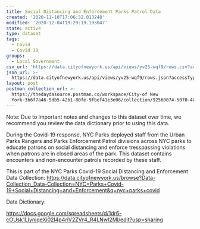 ```yaml
---
title: Social Distancing and Enforcement Parks Patrol Data
created: '2020-11-10T17:06:32.013248'
modified: '2020-12-04T19:29:19.193047'
state: active
type: dataset
tags:
  - Covid
  - Covid 19
groups:
  - Local Government
csv_url: 'https://data.cityofnewyork.us/api/views/yv25-wqf9/rows.csv?accessType=DOWNLOAD'
json_url: >-
  https://data.cityofnewyork.us/api/views/yv25-wqf9/rows.json?accessType=DOWNLOAD
layout: post
postman_collection_url: >-
  https://thedaydasource.postman.co/workspace/City-of New
  York~3b6f7a46-5db5-42b1-80fe-9fbef41e3e06/collection/92560074-5070-40d2-a74e-06a816872d72
---
```

Note: Due to important notes and changes to this dataset over time, we recommend you review the data dictionary prior to using this data. 

During the Covid-19 response, NYC Parks deployed staff from the Urban Parks Rangers and Parks Enforcement Patrol divisions across NYC parks to educate patrons on social distancing and enforce tresspassing violations when patrons are in closed areas of the park. This dataset contains encounters and non-encounter patrols recorded by these staff.

This is part of the NYC Parks Covid-19 Social Distancing and Enforcement Data Collection: https://data.cityofnewyork.us/browse?Data-Collection_Data-Collection=NYC+Parks+Covid-19+Social+Distancing+and+Enforcement&q=nyc+parks+covid

Data Dictionary:

https://docs.google.com/spreadsheets/d/1dr6-cOUsk1LIynjqeXi02I4p4riV2ZVr4_R4LNwI2MI/edit?usp=sharing
